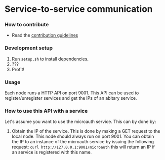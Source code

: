 # Service-to-service communication

### How to contribute
* Read the [contribution guidelines](https://github.com/microserv/contribution-guidelines)

### Development setup
1. Run ```setup.sh``` to install dependencies.
2. ???
3. Profit!

### Usage

Each node runs a HTTP API on port 9001.
This API can be used to register/unregister services and get the IPs of an
abitary service.

### How to use this API with a service
Let's assume you want to use the microauth service. This can by done by:

1. Obtain the IP of the service. This is done by making a GET request to the
   local node. This node should always run on port 9001.
   You can obtain the IP to an instance of the microauth service by issuing the
   following request: `curl http://127.0.0.1:9001/microauth` this will return
   an IP if an service is registered with this name.
